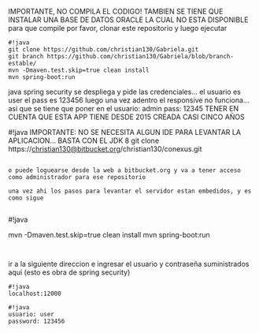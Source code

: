 IMPORTANTE, NO COMPILA EL CODIGO! TAMBIEN SE TIENE QUE INSTALAR UNA BASE DE DATOS ORACLE LA CUAL NO ESTA DISPONIBLE
para que compile por favor, clonar este repositorio y luego ejecutar
```
#!java
git clone https://github.com/christian130/Gabriela.git
git branch https://github.com/christian130/Gabriela/blob/branch-estable/
mvn -Dmaven.test.skip=true clean install
mvn spring-boot:run
```
java spring security se despliega y pide las credenciales...
el usuario es user
el pass es 123456
luego una vez adentro el responsive no funciona... asi que se tiene que poner en el 
usuario:
admin
pass:
12345
TENER EN CUENTA QUE ESTA APP TIENE DESDE 2015 CREADA CASI CINCO AÑOS


#!java
IMPORTANTE: NO SE NECESITA ALGUN IDE PARA LEVANTAR LA APLICACION... BASTA CON EL JDK 8
git clone https://christian130@bitbucket.org/christian130/conexus.git
```

o puede loguearse desde la web a bitbucket.org y va a tener acceso como administrador para ese repositorio

una vez ahi los pasos para levantar el servidor estan embedidos, y es como sigue


```
#!java

mvn -Dmaven.test.skip=true clean install
mvn spring-boot:run
```


```
ir a la siguiente direccion e ingresar el usuario y contraseña suministrados aqui (esto es obra de spring security)
```
#!java
localhost:12000
```

```
#!java
usuario: user
password: 123456
